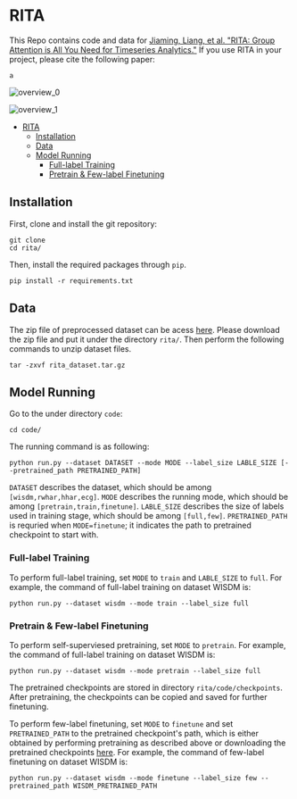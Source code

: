 # RITA
This Repo contains code and data for [Jiaming, Liang, et al. "RITA: Group Attention is All You Need for Timeseries Analytics."]() If you use RITA in your project, please cite the following paper:

```
a
```

![overview_0](https://drive.google.com/uc?id=1YkwqSqtJQDBZQqakRySXelDrl8juNPOg)

![overview_1](https://drive.google.com/uc?id=1DJDI-Bxt76ZIgKeV2P9Kyyk_0oSFq48T)



- [RITA](#rita)
  - [Installation](#installation)
  - [Data](#data)
  - [Model Running](#model-running)
    - [Full-label Training](#full-label-training)
    - [Pretrain & Few-label Finetuning](#pretrain--few-label-finetuning)
  




## Installation
First, clone and install the git repository:
```
git clone
cd rita/
```

Then, install the required packages through `pip`.
```
pip install -r requirements.txt
```


## Data
The zip file of preprocessed dataset can be acess [here](). Please download the zip file and put it under the directory `rita/`.
Then perform the following commands to unzip dataset files.
```
tar -zxvf rita_dataset.tar.gz
```

## Model Running
Go to the under directory `code`:
```
cd code/
```

The running command is as following:
```
python run.py --dataset DATASET --mode MODE --label_size LABLE_SIZE [--pretrained_path PRETRAINED_PATH]
```
`DATASET` describes the dataset, which should be among `[wisdm,rwhar,hhar,ecg]`. `MODE` describes the running mode, which should be among `[pretrain,train,finetune]`. `LABLE_SIZE` describes the size of labels used in training stage, which should be among `[full,few]`. `PRETRAINED_PATH` is requried when `MODE=finetune`; it indicates the path to pretrained checkpoint to start with.



### Full-label Training

To perform full-label training, set `MODE` to `train` and `LABLE_SIZE` to `full`. For example, the command of full-label training on dataset WISDM is:
```
python run.py --dataset wisdm --mode train --label_size full
```


### Pretrain & Few-label Finetuning

To perform self-superviesed pretraining, set `MODE` to `pretrain`. For example, the command of full-label training on dataset WISDM is:
```
python run.py --dataset wisdm --mode pretrain --label_size full
```

The pretrained checkpoints are stored in directory `rita/code/checkpoints`. After pretraining, the checkpoints can be copied and saved for further finetuning.

To perform few-label finetuning, set `MODE` to `finetune` and set `PRETRAINED_PATH` to the pretrained checkpoint's path, which is either obtained by performing pretraining as described above or downloading the pretrained checkpoints [here](). For example, the command of few-label finetuning on dataset WISDM is:
```
python run.py --dataset wisdm --mode finetune --label_size few --pretrained_path WISDM_PRETRAINED_PATH
```

